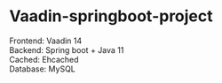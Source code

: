 # Vaadin-springboot-project
Frontend: Vaadin 14 <br/>
Backend: Spring boot + Java 11 <br/>
Cached: Ehcached <br/>
Database: MySQL <br/>
